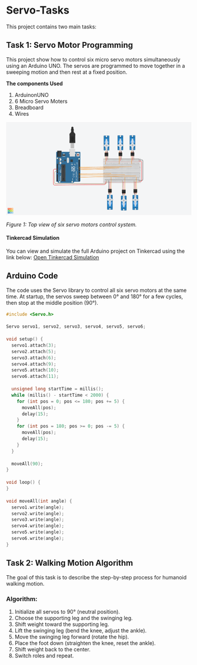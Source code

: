 # Servo-Tasks
This project contains two main tasks:
## Task 1: Servo Motor Programming
This project show how to control six micro servo motors simultaneously using an Arduino UNO.
The servos are programmed to move together in a sweeping motion and then rest at a fixed position.


**The components Used**
1. ArduinonUNO
2. 6 Micro Servo Moters
3. Breadboard
4. Wires

![Demo Image](6_servo.png)

*Figure 1: Top view of six servo motors control system.*


####  Tinkercad Simulation

You can view and simulate the full Arduino project on Tinkercad using the link below:
[Open Tinkercad Simulation](https://www.tinkercad.com/things/9sRHT7QQQ2C-6servo)

## Arduino Code

The code uses the Servo library to control all six servo motors at the same time. At startup, the servos sweep between 0° and 180° for a few cycles, then stop at the middle position (90°).

```cpp
#include <Servo.h>

Servo servo1, servo2, servo3, servo4, servo5, servo6;

void setup() {
  servo1.attach(3);
  servo2.attach(5);
  servo3.attach(6);
  servo4.attach(9);
  servo5.attach(10);
  servo6.attach(11);

  unsigned long startTime = millis();
  while (millis() - startTime < 2000) {
    for (int pos = 0; pos <= 180; pos += 5) {
      moveAll(pos);
      delay(15);
    }
    for (int pos = 180; pos >= 0; pos -= 5) {
      moveAll(pos);
      delay(15);
    }
  }

  moveAll(90);
}

void loop() {
}

void moveAll(int angle) {
  servo1.write(angle);
  servo2.write(angle);
  servo3.write(angle);
  servo4.write(angle);
  servo5.write(angle);
  servo6.write(angle);
}
```
## Task 2: Walking Motion Algorithm
The goal of this task is to describe the step-by-step process for humanoid walking motion.

### Algorithm:
1. Initialize all servos to 90° (neutral position).
2. Choose the supporting leg and the swinging leg.
3. Shift weight toward the supporting leg.
4. Lift the swinging leg (bend the knee, adjust the ankle).
5. Move the swinging leg forward (rotate the hip).
6. Place the foot down (straighten the knee, reset the ankle).
7. Shift weight back to the center.
8. Switch roles and repeat.
